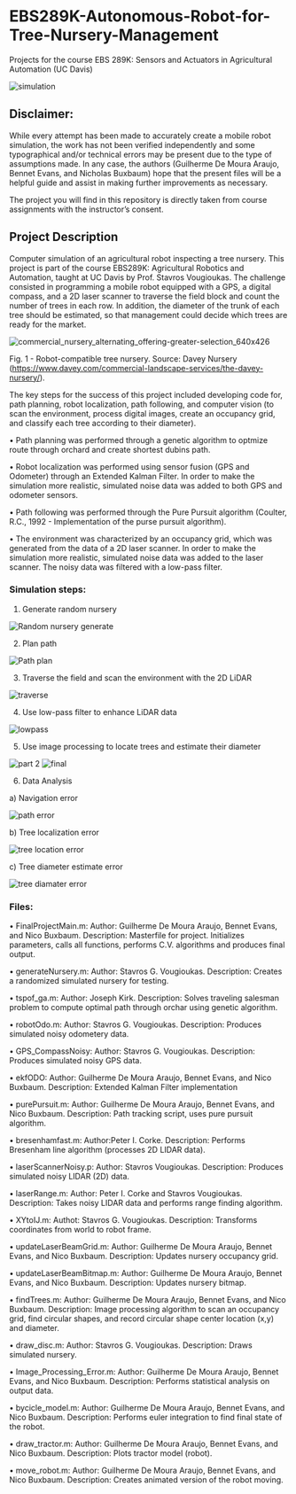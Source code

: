 # EBS289K-Autonomous-Robot-for-Tree-Nursery-Management
Projects for the course EBS 289K: Sensors and Actuators in Agricultural Automation (UC Davis)

![simulation](https://user-images.githubusercontent.com/39603677/114103867-b8e13400-987e-11eb-8772-7a22a133c107.gif)

## Disclaimer:
While every attempt has been made to accurately create a mobile robot simulation, the work has not been verified independently and some typographical and/or technical errors may be present due to the type of assumptions made. In any case, the authors (Guilherme De Moura Araujo, Bennet Evans, and Nicholas Buxbaum) hope that the present files will be a helpful guide and assist in making further improvements as necessary.

The project you will find in this repository is directly taken from course assignments with the instructor’s consent.

## Project Description
Computer simulation of an agricultural robot inspecting a tree nursery. This project is part of the course EBS289K: Agricultural Robotics and Automation, taught at UC Davis by Prof. Stavros Vougioukas.
The challenge consisted in programming a mobile robot equipped with a GPS, a digital compass, and a 2D laser scanner to traverse the field block and count the number of trees in each row. In addition, the diameter of the trunk of each tree should be estimated, so that management could decide which trees are ready for the market.

![commercial_nursery_alternating_offering-greater-selection_640x426](https://user-images.githubusercontent.com/39603677/114094037-ad870c00-9870-11eb-8c6d-378ed0a3fb38.png)

Fig. 1 - Robot-compatible tree nursery. Source: Davey Nursery (https://www.davey.com/commercial-landscape-services/the-davey-nursery/).

The key steps for the success of this project included developing code for, path planning, robot localization, path following, and computer vision (to scan the environment, process digital images, create an occupancy grid, and classify each tree according to their diameter).

• Path planning was performed through a genetic algorithm to optmize route through orchard and create shortest dubins path. 

• Robot localization was performed using sensor fusion (GPS and Odometer) through an Extended Kalman Filter. In order to make the simulation more realistic, simulated noise data was added to both GPS and odometer sensors.

• Path following was performed through the Pure Pursuit algorithm (Coulter, R.C., 1992 - Implementation of the purse pursuit algorithm).

• The environment was characterized by an occupancy grid, which was generated from the data of a 2D laser scanner. In order to make the simulation more realistic, simulated noise data was added to the laser scanner. The noisy data was filtered with a low-pass filter.

### Simulation steps:

1. Generate random nursery

![Random nursery generate](https://user-images.githubusercontent.com/39603677/114100448-24280780-9879-11eb-8a3c-0f64d813e69a.png)

2. Plan path

![Path plan](https://user-images.githubusercontent.com/39603677/114100858-c6e08600-9879-11eb-935b-53494ac2deab.png)

3. Traverse the field and scan the environment with the 2D LiDAR

![traverse](https://user-images.githubusercontent.com/39603677/114101067-0e671200-987a-11eb-969a-bd941313440c.JPG)

4. Use low-pass filter to enhance LiDAR data

![lowpass](https://user-images.githubusercontent.com/39603677/114101183-38b8cf80-987a-11eb-8a3d-00fef9fec8eb.JPG)

5. Use image processing to locate trees and estimate their diameter

![part 2](https://user-images.githubusercontent.com/39603677/114101450-99e0a300-987a-11eb-95ca-9c816a5e01d4.JPG) ![final](https://user-images.githubusercontent.com/39603677/114101459-9c42fd00-987a-11eb-82a3-99535892bb05.JPG)

6. Data Analysis

a) Navigation error

![path error](https://user-images.githubusercontent.com/39603677/114101728-fe9bfd80-987a-11eb-9bcd-ab3d8e76530c.JPG)

b) Tree localization error

![tree location error](https://user-images.githubusercontent.com/39603677/114101764-0e1b4680-987b-11eb-95d2-1ce8dcd8d304.JPG)

c) Tree diameter estimate error

![tree diamater error](https://user-images.githubusercontent.com/39603677/114101806-1b383580-987b-11eb-9b16-dc6b1555475a.JPG)

### Files:
• FinalProjectMain.m: Author: Guilherme De Moura Araujo, Bennet Evans, and Nico Buxbaum. Description: Masterfile for project. Initializes parameters, calls all functions, performs C.V. algorithms and produces final output.

• generateNursery.m: Author: Stavros G. Vougioukas. Description: Creates a randomized simulated nursery for testing.

• tspof_ga.m: Author: Joseph Kirk. Description: Solves traveling salesman problem to compute optimal path through orchar using genetic algorithm.

• robotOdo.m: Author: Stavros G. Vougioukas. Description: Produces simulated noisy odometery data.

• GPS_CompassNoisy: Author: Stavros G. Vougioukas. Description: Produces simulated noisy GPS data.

• ekfODO: Author: Guilherme De Moura Araujo, Bennet Evans, and Nico Buxbaum. Description: Extended Kalman Filter implementation

• purePursuit.m: Author: Guilherme De Moura Araujo, Bennet Evans, and Nico Buxbaum. Description: Path tracking script, uses pure pursuit algorithm.

• bresenhamfast.m: Author:Peter I. Corke. Description: Performs Bresenham line algorithm (processes 2D LIDAR data).

• laserScannerNoisy.p: Author: Stavros Vougioukas. Description: Produces simulated noisy LIDAR (2D) data.

• laserRange.m: Author: Peter I. Corke and Stavros Vougioukas. Description: Takes noisy LIDAR data and performs range finding algorithm.

• XYtoIJ.m: Authot: Stavros G. Vougioukas. Description: Transforms coordinates from world to robot frame.

• updateLaserBeamGrid.m: Author: Guilherme De Moura Araujo, Bennet Evans, and Nico Buxbaum. Description: Updates nursery occupancy grid.

• updateLaserBeamBitmap.m: Author: Guilherme De Moura Araujo, Bennet Evans, and Nico Buxbaum. Description: Updates nursery bitmap.

• findTrees.m: Author: Guilherme De Moura Araujo, Bennet Evans, and Nico Buxbaum. Description: Image processing algorithm to scan an occupancy grid, find circular shapes, and 
 record circular shape center location (x,y) and diameter.

• draw_disc.m: Author: Stavros G. Vougioukas. Description: Draws simulated nursery.

• Image_Processing_Error.m: Author: Guilherme De Moura Araujo, Bennet Evans, and Nico Buxbaum. Description: Performs statistical analysis on output data.

• bycicle_model.m: Author: Guilherme De Moura Araujo, Bennet Evans, and Nico Buxbaum. Description: Performs euler integration to find final state of the robot.

• draw_tractor.m: Author: Guilherme De Moura Araujo, Bennet Evans, and Nico Buxbaum. Description: Plots tractor model (robot).

• move_robot.m: Author: Guilherme De Moura Araujo, Bennet Evans, and Nico Buxbaum. Description: Creates animated version of the robot moving.
